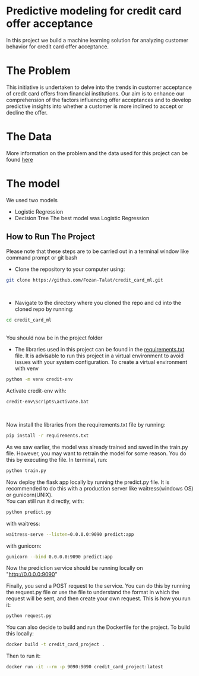 # Predictive modeling for credit card offer acceptance

In this project we build a machine learning solution for analyzing customer behavior for credit card offer acceptance.

# The Problem

This initiative is undertaken to delve into the trends in customer acceptance of credit card offers from financial institutions.
Our aim is to enhance our comprehension of the factors influencing offer acceptances and to develop predictive insights into whether a customer is more inclined to accept or decline the offer.

# The Data

More information on the problem and the data used for this project can be found [here](https://www.kaggle.com/datasets/thedevastator/unlocking-credit-card-offer-acceptance-trends-in)

# The model
We used two models
* Logistic Regression
* Decision Tree
The best model was Logistic Regression

## How to Run The Project
Please note that these steps are to be carried out in a terminal window like command prompt or git bash<br>
  - Clone the repository to your computer using:  <br>
  ```bash
  git clone https://github.com/Fozan-Talat/credit_card_ml.git
  ```
  <br>
  
  - Navigate to the directory where you cloned the repo and cd into the cloned repo by running: <br>
  ```bash
  cd credit_card_ml
  ```
  <br>
  You should now be in the project folder
  
  - The libraries used in this project can be found in the [requirements.txt](https://github.com/Fozan-Talat/credit_card_ml/blob/main/requirements.txt) file. It is advisable to run this project in a virtual environment to avoid issues with your system configuration. To create a virtual environment with venv <br>
  ```bash
  python -m venv credit-env
  ```
  
   Activate credit-env with: <br>
   ```bash
   credit-env\Scripts\activate.bat
   ```
   <br>
   
   Now install the libraries from the requirements.txt file by running:<br>
   
   ```bash
   pip install -r requirements.txt
   ```
   
   As we saw earlier, the model was already trained and saved in the train.py file. However, you may want to retrain the model for some reason. You do this by executing the file. In terminal, run:<br>
   ```bash 
   python train.py
   ```
   
  Now deploy the flask app locally by running the predict.py file. It is recommended to do this with a production server like waitress(windows OS) or gunicorn(UNIX).<br>
  You can still run it directly, with:   <br>
  ```bash
  python predict.py
  ```
  
  with waitress: <br>
 
  ```bash
  waitress-serve --listen=0.0.0.0:9090 predict:app
  ```
  
   with gunicorn: <br>
 
  ```bash
  gunicorn --bind 0.0.0.0:9090 predict:app
  ```
  
  Now the prediction service should be running locally on "http://0.0.0.0:9090"
  
  Finally, you send a POST request to the service. You can do this by running the request.py file or use the file to understand the format in which the request will be sent, and then create your own request. This is how you run it:<br>
  ```bash
  python request.py
  ```
  
  You can also decide to build and run the Dockerfile for the project. To build this locally:
  ```bash
  docker build -t credit_card_project .
  ```
  
  Then to run it:<br>
  ```bash
  docker run -it --rm -p 9090:9090 credit_card_project:latest
